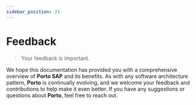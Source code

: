 ```yaml
---
sidebar_position: 21
---
```


# Feedback

> Your feedback is important.

We hope this documentation has provided you with a comprehensive overview of **Porto SAP** and its benefits. As with any software architecture pattern, **Porto** is continually evolving, and we welcome your feedback and contributions to help make it even better. If you have any suggestions or questions about **Porto**, feel free to reach out.
